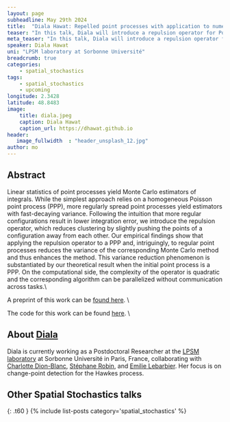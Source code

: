 ```yaml
---
layout: page
subheadline: May 29th 2024
title:  "Diala Hawat: Repelled point processes with application to numerical integration"
teaser: "In this talk, Diala will introduce a repulsion operator for Poisson Point Processes, which reduces clustering within configurations. This reduces the variance for the corresponding Monte Carlo estimator of integrals. "
meta_teaser: "In this talk, Diala will introduce a repulsion operator for Poisson Point Processes, which reduces clustering within configurations. This reduces the variance for the corresponding Monte Carlo estimator of integrals.  "
speaker: Diala Hawat
uni: "LPSM laboratory at Sorbonne Université"
breadcrumb: true 
categories:
    - spatial_stochastics 
tags:
    - spatial_stochastics 
    - upcoming
longitude: 2.3428
latitude: 48.8483
image:
    title: diala.jpeg 
    caption: Diala Hawat
    caption_url: https://dhawat.github.io
header:
   image_fullwidth  : "header_unsplash_12.jpg"
author: mo
---
```


## Abstract

Linear statistics of point processes yield Monte Carlo estimators of integrals. While the simplest approach relies on a homogeneous Poisson point process (PPP), more regularly spread point processes yield estimators with fast-decaying variance. Following the intuition that more regular configurations result in lower integration error, we introduce the repulsion operator, which reduces clustering by slightly pushing the points of a configuration away from each other. Our empirical findings show that applying the repulsion operator to a PPP and, intriguingly, to regular point processes reduces the variance of the corresponding Monte Carlo method and thus enhances the method. This variance reduction phenomenon is substantiated by our theoretical result when the initial point process is a PPP. On the computational side, the complexity of the operator is quadratic and the corresponding algorithm can be parallelized without communication across tasks.\

A preprint of this work can be [found here](https://arxiv.org/abs/2308.04825). \

The code for this work can be found [here](https://github.com/dhawat/MCRPPy). \

## About [Diala](https://dhawat.github.io/)

Diala is currently working as a Postdoctoral Researcher at the [LPSM laboratory](https://www.lpsm.paris/en/index) at Sorbonne Université in Paris, France, collaborating with [Charlotte Dion-Blanc](https://sites.google.com/site/charlottedionblanc/), [Stéphane Robin](https://www.pantheonsorbonne.fr/page-perso/strobin), and [Emilie Lebarbier](https://www.parisnanterre.fr/mme-emilie-lebarbier). Her focus is on change-point detection for the Hawkes process.




## Other Spatial Stochastics talks
{: .t60 }
{% include list-posts category='spatial_stochastics' %}
